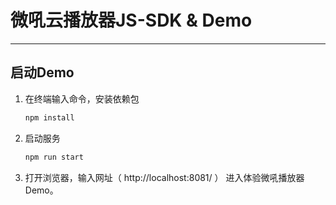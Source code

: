 # 微吼云播放器JS-SDK & Demo
------

## 启动Demo

1. 在终端输入命令，安装依赖包

   ```bash
   npm install
   ```

2. 启动服务

   ```bash
   npm run start
   ```

3. 打开浏览器，输入网址（ http://localhost:8081/ ） 进入体验微吼播放器Demo。